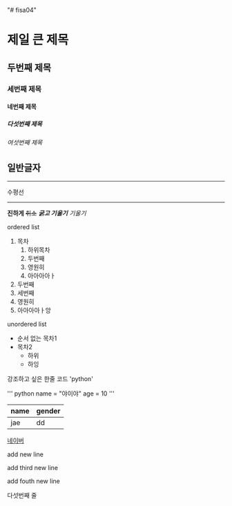 "# fisa04" 

# 제일 큰 제목
## 두번째 제목
### 세번째 제목 
#### 네번째 제목 
##### 다섯번째 제목 
###### 여섯번째 제목
일반글자
--- 
<hr>
수평선

***

**진하게**
~~취소~~
***굵고 기울기***
*기울기*

ordered list
1. 목차
   1. 하위목차
   2. 두번째
   3. 영원히
   4. 아아아아ㅏ
3. 두번째
4. 세번째
5. 영원히
6. 아아아아ㅏ앙

unordered list
- 순서 없는 목차1
- 목차2
  - 하위
  - 하잉

강조하고 싶은 한줄 코드 'python'

'''
python
name = "야이야"
age = 10
'''

|   name   |   gender   |
|----------|------------|
|   jae    |   dd       |

[네이버](naver.com)
   
add new line

add third new line

add fouth new line 

다섯번째 줄 
